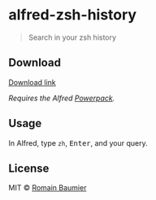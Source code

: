# alfred-zsh-history

> Search in your zsh history

## Download

[Download link](https://github.com/rbaumier/alfred-zsh-history/blob/master/zsh-history.alfredworkflow)

*Requires the Alfred [Powerpack](https://www.alfredapp.com/powerpack/).*


## Usage

In Alfred, type `zh`, <kbd>Enter</kbd>, and your query.


## License

MIT © [Romain Baumier](https://twitter.com/rbaumier)

